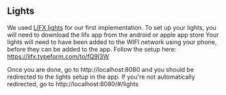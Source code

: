 ## Lights
We used [LIFX lights](http://lifx.com/) for our first implementation.
To set up your lights, you will need to download the lifx app from the android or apple app store
Your lights will need to have been added to the WIFI network using your phone, before they can be added to the app.
Follow the setup here: https://lifx.typeform.com/to/fQ9I3W


Once you are done, go to http://localhost:8080 and you should be redirected to the lights setup in the app. 
If you're not automatically redirected, go to http://localhost:8080/#/lights

